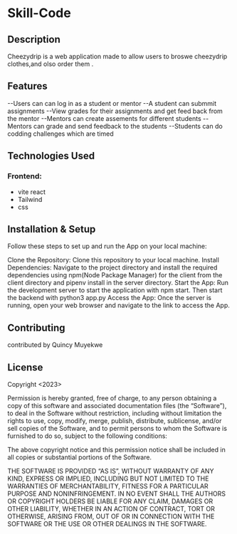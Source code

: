# Skill-Code

## Description 
Cheezydrip is a web application made to allow users to broswe cheezydrip clothes,and olso order them .

## Features
--Users can can log in as a student or mentor
--A student can submmit assignments
--View grades for their assignments and get feed back from the mentor
--Mentors can create assements for different students
--Mentors can grade and send feedback to the students 
--Students can do codding challenges which are timed 
## Technologies Used

### Frontend: 
- vite react
- Tailwind
- css


## Installation & Setup
Follow these steps to set up and run the App on your local machine:

Clone the Repository: Clone this repository to your local machine.
Install Dependencies: Navigate to the project directory and install the required dependencies using npm(Node Package Manager) for the client from the client directory and pipenv install in the server directory.
Start the App: Run the development server to start the application with npm start. Then start the backend with python3 app.py
Access the App: Once the server is running, open your web browser and navigate to the link to access the App.

## Contributing
contributed by Quincy Muyekwe

## License

Copyright <2023> <Quincy Muyekwe>

Permission is hereby granted, free of charge, to any person obtaining a copy of this software and associated documentation files (the “Software”), to deal in the Software without restriction, including without limitation the rights to use, copy, modify, merge, publish, distribute, sublicense, and/or sell copies of the Software, and to permit persons to whom the Software is furnished to do so, subject to the following conditions:

The above copyright notice and this permission notice shall be included in all copies or substantial portions of the Software.

THE SOFTWARE IS PROVIDED “AS IS”, WITHOUT WARRANTY OF ANY KIND, EXPRESS OR IMPLIED, INCLUDING BUT NOT LIMITED TO THE WARRANTIES OF MERCHANTABILITY, FITNESS FOR A PARTICULAR PURPOSE AND NONINFRINGEMENT. IN NO EVENT SHALL THE AUTHORS OR COPYRIGHT HOLDERS BE LIABLE FOR ANY CLAIM, DAMAGES OR OTHER LIABILITY, WHETHER IN AN ACTION OF CONTRACT, TORT OR OTHERWISE, ARISING FROM, OUT OF OR IN CONNECTION WITH THE SOFTWARE OR THE USE OR OTHER DEALINGS IN THE SOFTWARE.
